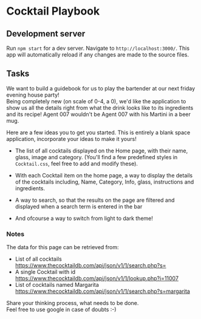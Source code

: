 # Cocktail Playbook

## Development server
Run `npm start` for a dev server. 
Navigate to `http://localhost:3000/`. 
This app will automatically reload if any changes are made to the source files.


## Tasks
We want to build a guidebook for us to play the bartender at our next friday evening house party! \
Being completely new (on scale of 0-4, a 0), we'd like the application to show us all the details right from what the drink looks like to its ingredients and its recipe! Agent 007 wouldn't be Agent 007 with his Martini in a beer mug. 

Here are a few ideas you to get you started. This is entirely a blank space application, incorporate your ideas to make it yours!

-  The list of all cocktails displayed on the Home page, with their name, glass, image and category. (You'll find a few predefined styles in `Cocktail.css`, feel free to add and modify these).

- With each Cocktail item on the home page,  a way to display the details of the cocktails including, Name, Category, Info, glass, instructions and ingredients.

- A way to search, so that the results on the page are filtered and displayed when a search term is entered in the bar

- And ofcourse a way to switch from light to dark theme!



### Notes
The data for this page can be retrieved from:
- List of all cocktails https://www.thecocktaildb.com/api/json/v1/1/search.php?s=
- A single Cocktail with id  https://www.thecocktaildb.com/api/json/v1/1/lookup.php?i=11007
- List of cocktails named Margarita https://www.thecocktaildb.com/api/json/v1/1/search.php?s=margarita

Share your thinking process, what needs to be done.  
Feel free to use google in case of doubts :-)
